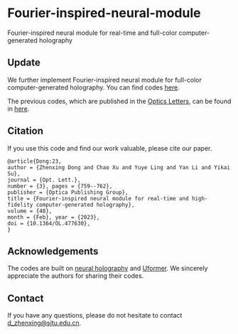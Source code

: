 # Fourier-inspired-neural-module
Fourier-inspired neural module for real-time and full-color computer-generated holography

## Update
We further implement Fourier-inspired neural module for full-color computer-generated holography. You can find codes [here](https://github.com/Zhenxing-Dong/Fourier-inspired-neural-module/tree/master/Full-color).

The previous codes, which are published in the [Optics Letters](https://opg.optica.org/ol/abstract.cfm?uri=ol-48-3-759), can be found in [here](https://github.com/Zhenxing-Dong/Fourier-inspired-neural-module/tree/master/OL).

## Citation
If you use this code and find our work valuable, please cite our paper.

    @article{Dong:23,
    author = {Zhenxing Dong and Chao Xu and Yuye Ling and Yan Li and Yikai Su},
    journal = {Opt. Lett.},
    number = {3}, pages = {759--762},
    publisher = {Optica Publishing Group},
    title = {Fourier-inspired neural module for real-time and high-fidelity computer-generated holography},
    volume = {48},
    month = {Feb}, year = {2023},
    doi = {10.1364/OL.477630},
    }
        
## Acknowledgements
The codes are built on [neural holography](https://github.com/computational-imaging/neural-holography) and [Uformer](https://github.com/ZhendongWang6/Uformer). We sincerely appreciate the authors for sharing their codes.
## Contact
If you have any questions, please do not hesitate to contact [d_zhenxing@sjtu.edu.cn](d_zhenxing@sjtu.edu.cn).
